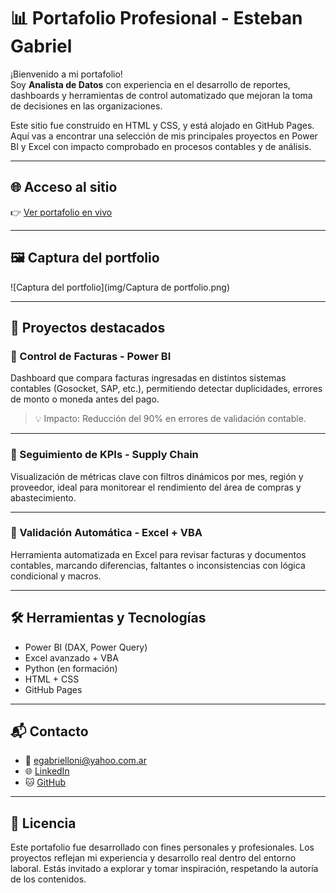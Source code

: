 # 📊 Portafolio Profesional - Esteban Gabriel

¡Bienvenido a mi portafolio!  
Soy **Analista de Datos** con experiencia en el desarrollo de reportes, dashboards y herramientas de control automatizado que mejoran la toma de decisiones en las organizaciones.

Este sitio fue construido en HTML y CSS, y está alojado en GitHub Pages. Aquí vas a encontrar una selección de mis principales proyectos en Power BI y Excel con impacto comprobado en procesos contables y de análisis.

---

## 🌐 Acceso al sitio

👉 [Ver portafolio en vivo](https://esteban2507.github.io/portfolio)

---

## 🖼 Captura del portfolio

![Captura del portfolio](img/Captura de portfolio.png)

---

## 📁 Proyectos destacados

### 🔹 Control de Facturas - Power BI  
Dashboard que compara facturas ingresadas en distintos sistemas contables (Gosocket, SAP, etc.), permitiendo detectar duplicidades, errores de monto o moneda antes del pago.

> 💡 Impacto: Reducción del 90% en errores de validación contable.

---

### 🔹 Seguimiento de KPIs - Supply Chain  
Visualización de métricas clave con filtros dinámicos por mes, región y proveedor, ideal para monitorear el rendimiento del área de compras y abastecimiento.

---

### 🔹 Validación Automática - Excel + VBA  
Herramienta automatizada en Excel para revisar facturas y documentos contables, marcando diferencias, faltantes o inconsistencias con lógica condicional y macros.

---

## 🛠 Herramientas y Tecnologías

- Power BI (DAX, Power Query)
- Excel avanzado + VBA
- Python (en formación)
- HTML + CSS
- GitHub Pages

---

## 📬 Contacto

- 📧 [egabrielloni@yahoo.com.ar](mailto:egabrielloni@yahoo.com.ar)  
- 🌐 [LinkedIn](https://www.linkedin.com/in/egabrielloni)  
- 🐱 [GitHub](https://github.com/egabrielloni)

---

## 📝 Licencia

Este portafolio fue desarrollado con fines personales y profesionales. Los proyectos reflejan mi experiencia y desarrollo real dentro del entorno laboral. Estás invitado a explorar y tomar inspiración, respetando la autoría de los contenidos.

